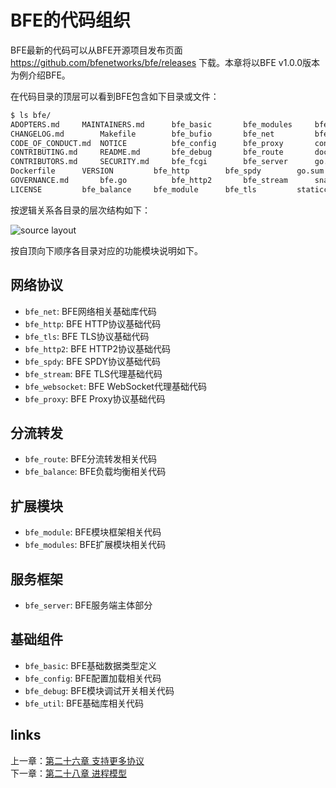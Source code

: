 # BFE的代码组织

BFE最新的代码可以从BFE开源项目发布页面 https://github.com/bfenetworks/bfe/releases 下载。本章将以BFE v1.0.0版本为例介绍BFE。

在代码目录的顶层可以看到BFE包含如下目录或文件：

```bash
$ ls bfe/
ADOPTERS.md		MAINTAINERS.md		bfe_basic		bfe_modules		bfe_util
CHANGELOG.md		Makefile		bfe_bufio		bfe_net			bfe_websocket
CODE_OF_CONDUCT.md	NOTICE			bfe_config		bfe_proxy		conf
CONTRIBUTING.md		README.md		bfe_debug		bfe_route		docs
CONTRIBUTORS.md		SECURITY.md		bfe_fcgi		bfe_server		go.mod
Dockerfile		VERSION			bfe_http		bfe_spdy		go.sum
GOVERNANCE.md		bfe.go			bfe_http2		bfe_stream		snap
LICENSE			bfe_balance		bfe_module		bfe_tls			staticcheck.conf
```

按逻辑关系各目录的层次结构如下：

![source layout](./source_layout.png)

按自顶向下顺序各目录对应的功能模块说明如下。

## 网络协议
- `bfe_net`: BFE网络相关基础库代码
- `bfe_http`: BFE HTTP协议基础代码
- `bfe_tls`: BFE TLS协议基础代码
- `bfe_http2`: BFE HTTP2协议基础代码
- `bfe_spdy`: BFE SPDY协议基础代码
- `bfe_stream`:	BFE TLS代理基础代码
- `bfe_websocket`: BFE WebSocket代理基础代码
- `bfe_proxy`: BFE Proxy协议基础代码

## 分流转发
- `bfe_route`: BFE分流转发相关代码
- `bfe_balance`: BFE负载均衡相关代码

## 扩展模块
- `bfe_module`: BFE模块框架相关代码
- `bfe_modules`: BFE扩展模块相关代码

## 服务框架
- `bfe_server`: BFE服务端主体部分

## 基础组件
- `bfe_basic`: BFE基础数据类型定义
- `bfe_config`: BFE配置加载相关代码
- `bfe_debug`: BFE模块调试开关相关代码
- `bfe_util`: BFE基础库相关代码


## links
上一章：[第二十六章 支持更多协议](../../operation/configuration/protocol.md)  
下一章：[第二十八章 进程模型](../../implementation/process_model/process_model.md)